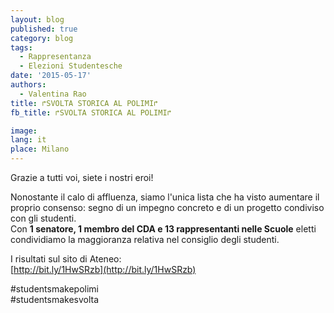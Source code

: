 ```yaml
---
layout: blog
published: true
category: blog
tags:
  - Rappresentanza
  - Elezioni Studentesche
date: '2015-05-17'
authors:
  - Valentina Rao
title: ↱SVOLTA STORICA AL POLIMI↱
fb_title: ↱SVOLTA STORICA AL POLIMI↱

image: 
lang: it
place: Milano
---
```


Grazie a tutti voi, siete i nostri eroi!

Nonostante il calo di affluenza, siamo l'unica lista che ha visto aumentare il proprio consenso: segno di un impegno concreto e di un progetto condiviso con gli studenti.  
Con **1 senatore, 1 membro del CDA e 13 rappresentanti nelle Scuole** eletti condividiamo la maggioranza relativa nel consiglio degli studenti.

I risultati sul sito di Ateneo:  
[http://bit.ly/1HwSRzb](http://bit.ly/1HwSRzb)

‪#‎studentsmakepolimi‬  
‪#‎studentsmakesvolta‬
